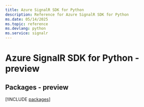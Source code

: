 ```yaml
---
title: Azure SignalR SDK for Python
description: Reference for Azure SignalR SDK for Python
ms.date: 05/14/2025
ms.topic: reference
ms.devlang: python
ms.service: signalr
---
```

# Azure SignalR SDK for Python - preview
## Packages - preview
[!INCLUDE [packages](signalr-index.md)]